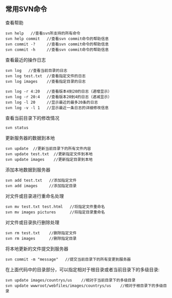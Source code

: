 
## 常用SVN命令

查看帮助

	svn help   //查看svn所支持的所有命令
	svn help commit   //查看svn commit命令的帮助信息
	svn commit -?     //查看svn commit命令的帮助信息
	svn commit -h     //查看svn commit命令的帮助信息


查看最近的操作日志

	svn log   //查看当前目录的日志
	svn log test.txt  //查看指定文件的日志
	svn log images    //查看指定目录的日志

	svn log -r 4:20   //查看版本4到20的日志（递增显示）
	svn log -r 20:4   //查看版本20到4的日志（递减显示）
	svn log -l 20     //显示最近的最多20条的日志
	svn log -v -l 1   //显示最近一条日志的详细修改信息


查看当前目录下的修改情况

	svn status


更新服务器的数据到本地

	svn update  //更新当前目录下的所有文件内容
	svn update test.txt  //更新指定文件到本地
	svn update images    //更新指定目录到本地


添加本地数据到服务器

	svn add test.txt   //添加指定文件
	svn add images     //添加指定目录


对文件或目录进行重命名处理

	svn mv test.txt test.html   //将指定文件重命名
	svn mv images pictures      //将指定目录重命名


对文件或目录执行删除处理

	svn rm test.txt    //删除指定文件
	svn rm images      //删除指定目录


将本地更新的文件提交到服务器

	svn commit -m "message"   //提交当前目录下的所有变更到服务器


在上面代码中的目录部分，可以指定相对于根目录或者当前目录下的多级目录:

	svn update images/countrys/us    //相对于当前目录下的多级目录
	svn update wwwroot/webfiles/images/countrys/us    //相对于根目录下的多级目录